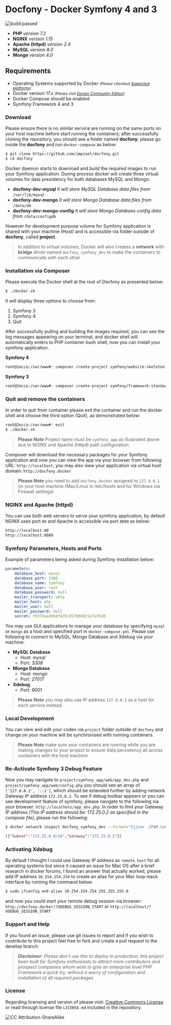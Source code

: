 # Docfony - Docker Symfony 4 and 3
<p><img src="https://travis-ci.org/impixel/docfony.svg?branch=master" alt="build:passed"></p>

* **PHP** _version 7.2_
* **NGINX** _version 1.15_
* **Apache (httpd)** _version 2.4_
* **MySQL** _version 8.0_
* **Mongo** _version 4.0_

## Requirements 
* Operating Systems supported by Docker _<small>(Please checkout <a href="https://docs.docker.com/engine/installation/#supported-platforms" target="_blank">Supported platforms</a>)</small>_
* Docker version 17.x _<small>(Please visit <a href="https://www.docker.com/community-edition" target="_blank">Docker Community Edition</a>)</small>_
* Docker Compose  should be enabled
* Symfony Framework 4 and 3

### Download
Please ensure there is no similar service are running on the same ports on your host machine before start running the containers; after successfully cloning the repository, you should see a folder named **docfony**; please go inside the **docfony** and run `docker-compose` as below:
```bash
$ git clone https://github.com/impixel/docfony.git
$ cd docfony
```

Docker daemon starts to download and build the required images to run your Symfony application. During process docker will create three virtual volumes for data presistency for both databases MySQL and Mongo:
* __docfony-dev-mysql__ _It will store MySQL Database data files from_ `/var/lib/mysql` 
* __docfony-dev-mongo__ _It will store Mongo Database data files from_ `/data/db`
* __docfony-dev-mongo-config__ _It will store Mongo Database config data from_ `/data/configdb`

However for development purpose volume for Symfony application is shared with your machine (Host) and is accessible via folder outside of **docfony**, called **project**.

>In addition to virtual volumes, Docker will also creates a **network** with **bridge** driver named `docfony_symfony_dev` to make the containers to communicate with each other

### Installation via Composer
Please execute the Docker shell at the root of Docfony as presented below:
```bash
$ ./docker.sh
```
It will display three options to choose from: 
1) Symfony 3 
2) Symfony 4 
3) Quit

After successfully pulling and building the images required, you can see the log messages appearing on your terminal, and docker shell will automatically enters to PHP container bash shell, now you can install your symfony application.

**Symfony 4**
```bash
root@2ecca:/var/www#: composer create-project symfony/website-skeleton symfony_app
```

**Symfony 3**
```bash
root@2ecca:/var/www#: composer create-project symfony/framework-standard-edition symfony_app
```

### Quit and remove the containers
In order to quit from container please exit the container and run the docker shell and choose the third option (Quit), as demonstrated below:
```bash
root@2ecca:/var/www#: exit
$ ./docker.sh
```

>**Please Note** Project name must be `symfony_app` as illustrated above due to NGINX and Apache (httpd) path configuration.

Composer will download the necessary packages for your Symfony application and now you can view the app via your browser from following URL:
`http://localhost`, you may also view your application via virtual host domain: `http://docfony.docker`
>**Please Note** you need to add `docfony.docker` assigned to `127.0.0.1`  on your host machine (Mac/Linux in /etc/hosts and for Windows via Firewall settings)

### NGINX and Apache (httpd)
You can use both web servers to serve your symfony application, by default NGINX uses port `80` and Apache is accessible via port `8080` as below:
```bash
http://localhost:80
http://localhost:8080
```

### Symfony Parameters, Hosts and Ports
Example of parameters being asked during Symfony installation below:
```yml
parameters:
    database_host: mysql
    database_port: 3308
    database_name: symfony
    database_user: root
    database_password: null
    mailer_transport: smtp
    mailer_host: php
    mailer_user: null
    mailer_password: null
    secret: f0379aa3b94f435c057060d21e7afb10
```
You may use GUI applications to manage your database by specifying `mysql` or `mongo` as a host and specified port in `docker-compose.yml`. Please use following to connect to MySQL, Mongo Database and Xdebug via your machine:

* __MySQL Database__
    * Host: _mysql_
    * Port: _3308_
* __Mongo Database__
    * Host: _mongo_
    * Port: _27017_
* __Xdebug__
    * Port: _9001_

> **Please Note** you may also use IP address `127.0.0.1` as a host for each service instead.

### Local Development
You can view and edit your codes via `project` folder outside of `docfony` and change on your machine will be synchronised with running containers.
>**Please Note** make sure your containers are running while you are making changes to your project to ensure data persistency all across containers with the host machine 

### Re-Activate Symfony 3 Debug Feature
Now you may navigate to `project/symfony_app/web/app_dev.php` and `project/symfony_app/web/config.php` you should see an array of `['127.0.0.1', '::1']`, which should be extended further by adding network Gateway IP address `172.25.0.2`. To see if debug toolbar appears or you can see development feature of symfony, please navigate to the following via your browser: `http://localhots/app_dev.php`.
In order to find your Gateway IP address _(This IP address should be: 172.25.0.2 as specified in the compose file)_, please run the following:
```bash
$ docker network inspect docfony_symfony_dev --format="{{json .IPAM.Config}}"
```
```json
[{"Subnet":"172.25.0.0/16","Gateway":"172.25.0.2"}]
```

### Activating Xdebug
By default I thought I could use Gateway IP address as `remote_host` for all operating systems 
but since it caused an issue for Mac OS after a brief research in docker forums, I found an 
answer that actually worked, please add IP address `10.254.254.254` to create an alias for your 
Mac loop-back interface by running the command below:
```bash
$ sudo ifconfig en0 alias 10.254.254.254 255.255.255.0
```
and now you could start your remote debug session via browser: `http://docfony.docker/?XDEBUG_SESSION_START` or `http://localhost/?XDEBUG_SESSION_START`

### Support and Help
If you found an issue, please use git issues to report and if you wish to contribute to this project feel free to fork and create a pull request to the develop branch
>_**Disclaimer:** Please don't use this to deploy in production, this project been built for Symfony enthusiasts to attract more contributors and prospect companies whom wish to give an enterprise level PHP Framework a quick try, without a worry of configuration and installation of all required packages_

### License
Regarding licensing and version of please visit: [Creative Commons License](https://creativecommons.org/licenses/by-sa/4.0/) or read through license file `LICENSE.md` included in the repository.

![CC Attribution-ShareAlike](https://licensebuttons.net/l/by-sa/3.0/88x31.png)